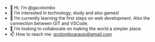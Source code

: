 - 👋 Hi, I’m @gacolombo
- 👀 I’m interested in technology, study and also games!
- 🌱 I’m currently learning the first steps on web development. Also the connection between GIT and VSCode.
- 💞️ I’m looking to collaborate on making the world a simpler place.
- 📫 How to reach me: gcolomboaraujo@gmail.com

<!---
gacolombo/gacolombo is a ✨ special ✨ repository because its `README.md` (this file) appears on your GitHub profile.
You can click the Preview link to take a look at your changes.
--->
